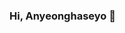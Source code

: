 ### Hi, Anyeonghaseyo 👋

<!--
**GabieKim/GabieKim** is a ✨ _special_ ✨ repository because its `README.md` (this file) appears on your GitHub profile.

Here are some ideas to get you started:

- 🌱 I’m currently learning C#
- 📫 How to reach me: rumisonic@gmail.com
-->
